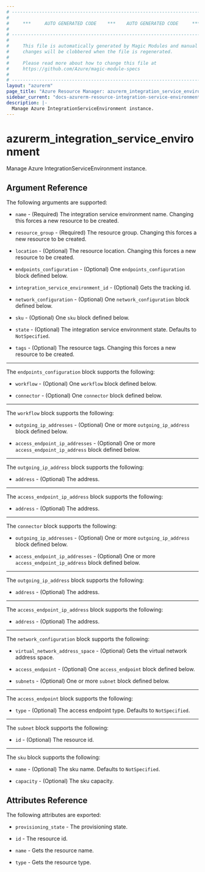 ```yaml
---
# ----------------------------------------------------------------------------
#
#     ***     AUTO GENERATED CODE    ***    AUTO GENERATED CODE     ***
#
# ----------------------------------------------------------------------------
#
#     This file is automatically generated by Magic Modules and manual
#     changes will be clobbered when the file is regenerated.
#
#     Please read more about how to change this file at
#     https://github.com/Azure/magic-module-specs
#
# ----------------------------------------------------------------------------
layout: "azurerm"
page_title: "Azure Resource Manager: azurerm_integration_service_environment"
sidebar_current: "docs-azurerm-resource-integration-service-environment"
description: |-
  Manage Azure IntegrationServiceEnvironment instance.
---
```


# azurerm_integration_service_environment

Manage Azure IntegrationServiceEnvironment instance.


## Argument Reference

The following arguments are supported:

* `name` - (Required) The integration service environment name. Changing this forces a new resource to be created.

* `resource_group` - (Required) The resource group. Changing this forces a new resource to be created.

* `location` - (Optional) The resource location. Changing this forces a new resource to be created.

* `endpoints_configuration` - (Optional) One `endpoints_configuration` block defined below.

* `integration_service_environment_id` - (Optional) Gets the tracking id.

* `network_configuration` - (Optional) One `network_configuration` block defined below.

* `sku` - (Optional) One `sku` block defined below.

* `state` - (Optional) The integration service environment state. Defaults to `NotSpecified`.

* `tags` - (Optional) The resource tags. Changing this forces a new resource to be created.

---

The `endpoints_configuration` block supports the following:

* `workflow` - (Optional) One `workflow` block defined below.

* `connector` - (Optional) One `connector` block defined below.


---

The `workflow` block supports the following:

* `outgoing_ip_addresses` - (Optional) One or more `outgoing_ip_address` block defined below.

* `access_endpoint_ip_addresses` - (Optional) One or more `access_endpoint_ip_address` block defined below.


---

The `outgoing_ip_address` block supports the following:

* `address` - (Optional) The address.

---

The `access_endpoint_ip_address` block supports the following:

* `address` - (Optional) The address.

---

The `connector` block supports the following:

* `outgoing_ip_addresses` - (Optional) One or more `outgoing_ip_address` block defined below.

* `access_endpoint_ip_addresses` - (Optional) One or more `access_endpoint_ip_address` block defined below.


---

The `outgoing_ip_address` block supports the following:

* `address` - (Optional) The address.

---

The `access_endpoint_ip_address` block supports the following:

* `address` - (Optional) The address.

---

The `network_configuration` block supports the following:

* `virtual_network_address_space` - (Optional) Gets the virtual network address space.

* `access_endpoint` - (Optional) One `access_endpoint` block defined below.

* `subnets` - (Optional) One or more `subnet` block defined below.


---

The `access_endpoint` block supports the following:

* `type` - (Optional) The access endpoint type. Defaults to `NotSpecified`.

---

The `subnet` block supports the following:

* `id` - (Optional) The resource id.

---

The `sku` block supports the following:

* `name` - (Optional) The sku name. Defaults to `NotSpecified`.

* `capacity` - (Optional) The sku capacity.

## Attributes Reference

The following attributes are exported:

* `provisioning_state` - The provisioning state.

* `id` - The resource id.

* `name` - Gets the resource name.

* `type` - Gets the resource type.

